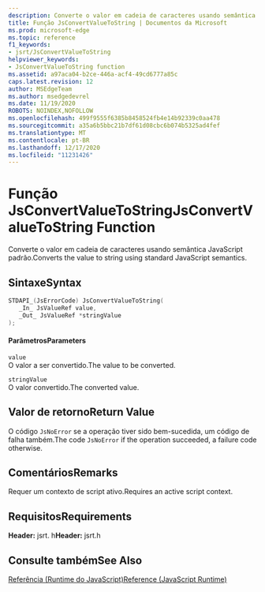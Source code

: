 ```yaml
---
description: Converte o valor em cadeia de caracteres usando semântica JavaScript padrão.
title: Função JsConvertValueToString | Documentos da Microsoft
ms.prod: microsoft-edge
ms.topic: reference
f1_keywords:
- jsrt/JsConvertValueToString
helpviewer_keywords:
- JsConvertValueToString function
ms.assetid: a97aca04-b2ce-446a-acf4-49cd6777a85c
caps.latest.revision: 12
author: MSEdgeTeam
ms.author: msedgedevrel
ms.date: 11/19/2020
ROBOTS: NOINDEX,NOFOLLOW
ms.openlocfilehash: 499f9555f6385b8458524fb4e14b92339c0aa478
ms.sourcegitcommit: a35a6b5bbc21b7df61d08cbc6b074b5325ad4fef
ms.translationtype: MT
ms.contentlocale: pt-BR
ms.lasthandoff: 12/17/2020
ms.locfileid: "11231426"
---
```

# <span data-ttu-id="9705e-103">Função JsConvertValueToString</span><span class="sxs-lookup"><span data-stu-id="9705e-103">JsConvertValueToString Function</span></span>

<span data-ttu-id="9705e-104">Converte o valor em cadeia de caracteres usando semântica JavaScript padrão.</span><span class="sxs-lookup"><span data-stu-id="9705e-104">Converts the value to string using standard JavaScript semantics.</span></span>  
  
## <span data-ttu-id="9705e-105">Sintaxe</span><span class="sxs-lookup"><span data-stu-id="9705e-105">Syntax</span></span>  
  
```cpp  
STDAPI_(JsErrorCode) JsConvertValueToString(  
   _In_ JsValueRef value,  
   _Out_ JsValueRef *stringValue  
);  
```  
  
#### <span data-ttu-id="9705e-106">Parâmetros</span><span class="sxs-lookup"><span data-stu-id="9705e-106">Parameters</span></span>  
 `value`  
 <span data-ttu-id="9705e-107">O valor a ser convertido.</span><span class="sxs-lookup"><span data-stu-id="9705e-107">The value to be converted.</span></span>  
  
 `stringValue`  
 <span data-ttu-id="9705e-108">O valor convertido.</span><span class="sxs-lookup"><span data-stu-id="9705e-108">The converted value.</span></span>  
  
## <span data-ttu-id="9705e-109">Valor de retorno</span><span class="sxs-lookup"><span data-stu-id="9705e-109">Return Value</span></span>  
 <span data-ttu-id="9705e-110">O código `JsNoError` se a operação tiver sido bem-sucedida, um código de falha também.</span><span class="sxs-lookup"><span data-stu-id="9705e-110">The code `JsNoError` if the operation succeeded, a failure code otherwise.</span></span>  
  
## <span data-ttu-id="9705e-111">Comentários</span><span class="sxs-lookup"><span data-stu-id="9705e-111">Remarks</span></span>  
 <span data-ttu-id="9705e-112">Requer um contexto de script ativo.</span><span class="sxs-lookup"><span data-stu-id="9705e-112">Requires an active script context.</span></span>  
  
## <span data-ttu-id="9705e-113">Requisitos</span><span class="sxs-lookup"><span data-stu-id="9705e-113">Requirements</span></span>  
 <span data-ttu-id="9705e-114">**Header:** jsrt. h</span><span class="sxs-lookup"><span data-stu-id="9705e-114">**Header:** jsrt.h</span></span>  
  
## <span data-ttu-id="9705e-115">Consulte também</span><span class="sxs-lookup"><span data-stu-id="9705e-115">See Also</span></span>  
 [<span data-ttu-id="9705e-116">Referência (Runtime do JavaScript)</span><span class="sxs-lookup"><span data-stu-id="9705e-116">Reference (JavaScript Runtime)</span></span>](../chakra-hosting/reference-javascript-runtime.md)
